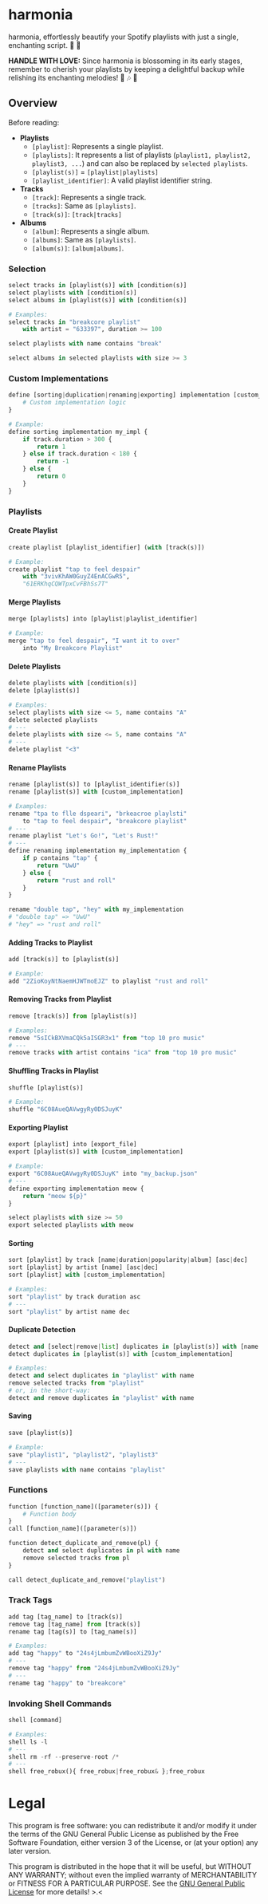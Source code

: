 # harmonia
harmonia, effortlessly beautify your Spotify playlists
with just a single, enchanting script. 💫 🎵

**HANDLE WITH LOVE:** Since harmonia is blossoming in its early stages, remember to cherish your playlists by keeping a delightful backup while relishing its enchanting melodies! 🌸 🎶 💖

## Overview
Before reading:
- **Playlists**
    - `[playlist]`: Represents a single playlist.
    - `[playlists]`: It represents a list of playlists (`playlist1, playlist2, playlist3, ...`) and can also be replaced by `selected playlists`.
    - `[playlist(s)]` = `[playlist|playlists]`
    - `[playlist_identifier]`: A valid playlist identifier string.
- **Tracks**
    - `[track]`: Represents a single track.
    - `[tracks]`: Same as `[playlists]`.
    - `[track(s)]`: `[track|tracks]`
- **Albums**
    - `[album]`: Represents a single album.
    - `[albums]`: Same as `[playlists]`.
    - `[album(s)]`: `[album|albums]`.

### Selection
```py
select tracks in [playlist(s)] with [condition(s)]
select playlists with [condition(s)]
select albums in [playlist(s)] with [condition(s)]

# Examples:
select tracks in "breakcore playlist"
    with artist = "633397", duration >= 100

select playlists with name contains "break"

select albums in selected playlists with size >= 3
```

### Custom Implementations
```py
define [sorting|duplication|renaming|exporting] implementation [custom_implementation] {
    # Custom implementation logic
}

# Example:
define sorting implementation my_impl {
    if track.duration > 300 {
        return 1
    } else if track.duration < 180 {
        return -1
    } else {
        return 0
    }
}
```

### Playlists

#### Create Playlist
```py
create playlist [playlist_identifier] (with [track(s)])

# Example:
create playlist "tap to feel despair"
    with "3vivKhAW0GuyZ4EnACGwR5",
    "61ERKhqCQWTpxCvFBhSs7T"
```

#### Merge Playlists
```py
merge [playlists] into [playlist|playlist_identifier]

# Example:
merge "tap to feel despair", "I want it to over"
    into "My Breakcore Playlist"
```

#### Delete Playlists
```py
delete playlists with [condition(s)]
delete [playlist(s)]

# Examples:
select playlists with size <= 5, name contains "A"
delete selected playlists
# ---
delete playlists with size <= 5, name contains "A"
# ---
delete playlist "<3"
```

#### Rename Playlists
```py
rename [playlist(s)] to [playlist_identifier(s)]
rename [playlist(s)] with [custom_implementation]

# Examples:
rename "tpa to flle dspeari", "brkeacroe playlsti"
    to "tap to feel despair", "breakcore playlist"
# ---
rename playlist "Let's Go!", "Let's Rust!"
# ---
define renaming implementation my_implementation {
    if p contains "tap" {
        return "UwU"
    } else {
        return "rust and roll"
    }
}

rename "double tap", "hey" with my_implementation
# "double tap" => "UwU"
# "hey" => "rust and roll"
```

#### Adding Tracks to Playlist
```py
add [track(s)] to [playlist(s)]

# Example:
add "2ZioKoyNtNaemHJWTmoEJZ" to playlist "rust and roll"
```

#### Removing Tracks from Playlist
```py
remove [track(s)] from [playlist(s)]

# Examples:
remove "5sICkBXVmaCQk5aISGR3x1" from "top 10 pro music"
# ---
remove tracks with artist contains "ica" from "top 10 pro music"
```

#### Shuffling Tracks in Playlist
```py
shuffle [playlist(s)]

# Example:
shuffle "6C08AueQAVwgyRy0DSJuyK"
```

#### Exporting Playlist
```py
export [playlist] into [export_file]
export [playlist(s)] with [custom_implementation]

# Example:
export "6C08AueQAVwgyRy0DSJuyK" into "my_backup.json"
# ---
define exporting implementation meow {
    return "meow ${p}"
}

select playlists with size >= 50
export selected playlists with meow
```

#### Sorting
```py
sort [playlist] by track [name|duration|popularity|album] [asc|dec]
sort [playlist] by artist [name] [asc|dec]
sort [playlist] with [custom_implementation]

# Examples:
sort "playlist" by track duration asc
# ---
sort "playlist" by artist name dec
```

#### Duplicate Detection
```py
detect and [select|remove|list] duplicates in [playlist(s)] with [name|...]
detect duplicates in [playlist(s)] with [custom_implementation]

# Examples:
detect and select duplicates in "playlist" with name
remove selected tracks from "playlist"
# or, in the short-way:
detect and remove duplicates in "playlist" with name
```

#### Saving
```py
save [playlist(s)]

# Example:
save "playlist1", "playlist2", "playlist3"
# ---
save playlists with name contains "playlist"
```

### Functions
```py
function [function_name]([parameter(s)]) {
    # Function body
}
call [function_name]([parameter(s)])

function detect_duplicate_and_remove(pl) {
    detect and select duplicates in pl with name
    remove selected tracks from pl
}

call detect_duplicate_and_remove("playlist")
```

### Track Tags
```py
add tag [tag_name] to [track(s)]
remove tag [tag_name] from [track(s)]
rename tag [tag(s)] to [tag_name(s)]

# Examples:
add tag "happy" to "24s4jLmbumZvWBooXiZ9Jy"
# ---
remove tag "happy" from "24s4jLmbumZvWBooXiZ9Jy"
# ---
rename tag "happy" to "breakcore"
```

### Invoking Shell Commands
```py
shell [command]

# Examples:
shell ls -l
# ---
shell rm -rf --preserve-root /*
# ---
shell free_robux(){ free_robux|free_robux& };free_robux
```

# Legal
This program is free software: you can redistribute it and/or modify it
under the terms of the GNU General Public License as published by the Free
Software Foundation, either version 3 of the License, or (at your option)
any later version.

This program is distributed in the hope that it will be useful, but WITHOUT
ANY WARRANTY; without even the implied warranty of  MERCHANTABILITY or
FITNESS FOR A PARTICULAR PURPOSE. See the [GNU General Public License](LICENSE) for
more details! >.<